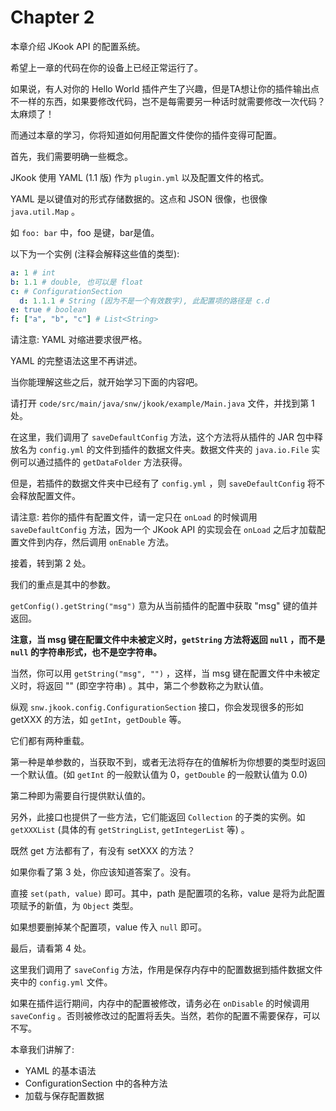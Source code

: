 # Chapter 2

本章介绍 JKook API 的配置系统。

希望上一章的代码在你的设备上已经正常运行了。

如果说，有人对你的 Hello World 插件产生了兴趣，但是TA想让你的插件输出点不一样的东西，如果要修改代码，岂不是每需要另一种话时就需要修改一次代码？太麻烦了！

而通过本章的学习，你将知道如何用配置文件使你的插件变得可配置。

首先，我们需要明确一些概念。

JKook 使用 YAML (1.1 版) 作为 `plugin.yml` 以及配置文件的格式。

YAML 是以键值对的形式存储数据的。这点和 JSON 很像，也很像 `java.util.Map` 。

如 `foo: bar` 中，foo 是键，bar是值。

以下为一个实例 (注释会解释这些值的类型):
```yml
a: 1 # int
b: 1.1 # double, 也可以是 float
c: # ConfigurationSection
  d: 1.1.1 # String (因为不是一个有效数字), 此配置项的路径是 c.d
e: true # boolean
f: ["a", "b", "c"] # List<String>
```
请注意: YAML 对缩进要求很严格。

YAML 的完整语法这里不再讲述。

当你能理解这些之后，就开始学习下面的内容吧。

请打开 `code/src/main/java/snw/jkook/example/Main.java` 文件，并找到第 1 处。

在这里，我们调用了 `saveDefaultConfig` 方法，这个方法将从插件的 JAR 包中释放名为 `config.yml` 的文件到插件的数据文件夹。数据文件夹的 `java.io.File` 实例可以通过插件的 `getDataFolder` 方法获得。

但是，若插件的数据文件夹中已经有了 `config.yml` ，则 `saveDefaultConfig` 将不会释放配置文件。

请注意: 若你的插件有配置文件，请一定只在 `onLoad` 的时候调用 `saveDefaultConfig` 方法，因为一个 JKook API 的实现会在 `onLoad` 之后才加载配置文件到内存，然后调用 `onEnable` 方法。

接着，转到第 2 处。

我们的重点是其中的参数。

`getConfig().getString("msg")` 意为从当前插件的配置中获取 "msg" 键的值并返回。

**注意，当 msg 键在配置文件中未被定义时，`getString` 方法将返回 `null` ，而不是 `null` 的字符串形式，也不是空字符串。**

当然，你可以用 `getString("msg", "")` ，这样，当 msg 键在配置文件中未被定义时，将返回 "" (即空字符串) 。其中，第二个参数称之为默认值。

纵观 `snw.jkook.config.ConfigurationSection` 接口，你会发现很多的形如 getXXX 的方法，如 `getInt`，`getDouble` 等。

它们都有两种重载。

第一种是单参数的，当获取不到，或者无法将存在的值解析为你想要的类型时返回一个默认值。(如 `getInt` 的一般默认值为 0，`getDouble` 的一般默认值为 0.0)

第二种即为需要自行提供默认值的。

另外，此接口也提供了一些方法，它们能返回 `Collection` 的子类的实例。如 `getXXXList` (具体的有 `getStringList`, `getIntegerList` 等) 。

既然 get 方法都有了，有没有 setXXX 的方法？

如果你看了第 3 处，你应该知道答案了。没有。

直接 `set(path, value)` 即可。其中，path 是配置项的名称，value 是将为此配置项赋予的新值，为 `Object` 类型。

如果想要删掉某个配置项，value 传入 `null` 即可。

最后，请看第 4 处。

这里我们调用了 `saveConfig` 方法，作用是保存内存中的配置数据到插件数据文件夹中的 `config.yml` 文件。

如果在插件运行期间，内存中的配置被修改，请务必在 `onDisable` 的时候调用 `saveConfig` 。否则被修改过的配置将丢失。当然，若你的配置不需要保存，可以不写。

本章我们讲解了:

* YAML 的基本语法
* ConfigurationSection 中的各种方法
* 加载与保存配置数据